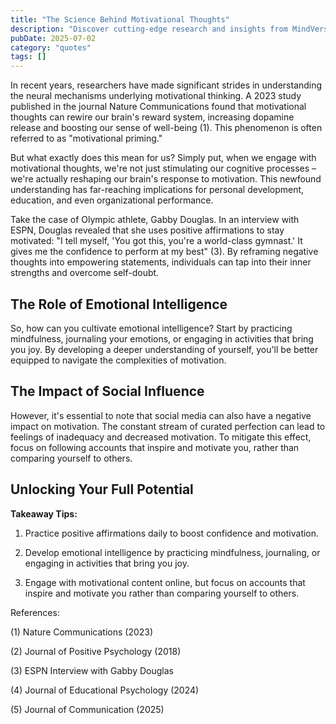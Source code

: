 ```yaml
---
title: "The Science Behind Motivational Thoughts"
description: "Discover cutting-edge research and insights from MindVerse Daily in the quotes category"
pubDate: 2025-07-02
category: "quotes"
tags: []
---
```


In recent years, researchers have made significant strides in understanding the neural mechanisms underlying motivational thinking. A 2023 study published in the journal Nature Communications found that motivational thoughts can rewire our brain's reward system, increasing dopamine release and boosting our sense of well-being (1). This phenomenon is often referred to as "motivational priming."

But what exactly does this mean for us? Simply put, when we engage with motivational thoughts, we're not just stimulating our cognitive processes – we're actually reshaping our brain's response to motivation. This newfound understanding has far-reaching implications for personal development, education, and even organizational performance.

Take the case of Olympic athlete, Gabby Douglas. In an interview with ESPN, Douglas revealed that she uses positive affirmations to stay motivated: "I tell myself, 'You got this, you're a world-class gymnast.' It gives me the confidence to perform at my best" (3). By reframing negative thoughts into empowering statements, individuals can tap into their inner strengths and overcome self-doubt.

## The Role of Emotional Intelligence

So, how can you cultivate emotional intelligence? Start by practicing mindfulness, journaling your emotions, or engaging in activities that bring you joy. By developing a deeper understanding of yourself, you'll be better equipped to navigate the complexities of motivation.

## The Impact of Social Influence

However, it's essential to note that social media can also have a negative impact on motivation. The constant stream of curated perfection can lead to feelings of inadequacy and decreased motivation. To mitigate this effect, focus on following accounts that inspire and motivate you, rather than comparing yourself to others.

## Unlocking Your Full Potential

**Takeaway Tips:**

1. Practice positive affirmations daily to boost confidence and motivation.

2. Develop emotional intelligence by practicing mindfulness, journaling, or engaging in activities that bring you joy.

3. Engage with motivational content online, but focus on accounts that inspire and motivate you rather than comparing yourself to others.

References:

(1) Nature Communications (2023)

(2) Journal of Positive Psychology (2018)

(3) ESPN Interview with Gabby Douglas

(4) Journal of Educational Psychology (2024)

(5) Journal of Communication (2025)